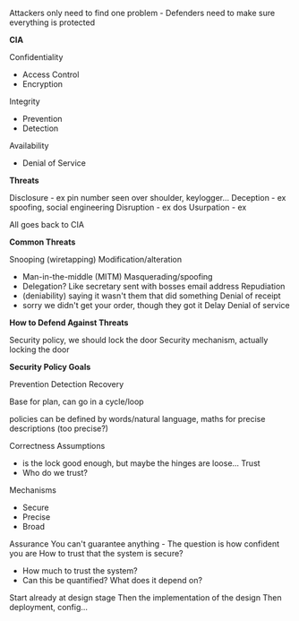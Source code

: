 Attackers only need to find one problem - Defenders need to make sure everything is protected

**CIA**

Confidentiality
- Access Control
- Encryption

Integrity
- Prevention
- Detection

Availability
- Denial of Service

**Threats**

Disclosure - ex pin number seen over shoulder, keylogger...
Deception - ex spoofing, social engineering
Disruption - ex dos
Usurpation - ex 

All goes back to CIA

**Common Threats**

Snooping (wiretapping) 
Modification/alteration
- Man-in-the-middle (MITM)
Masquerading/spoofing
- Delegation? Like secretary sent with bosses email address
Repudiation
- (deniability) saying it wasn't them that did something
Denial of receipt
- sorry we didn't get  your order, though they got it
Delay
Denial of service

**How to Defend Against Threats**

Security policy, we should lock the door
Security mechanism, actually locking the door

**Security Policy Goals**

Prevention
Detection
Recovery

Base for plan, can go in a cycle/loop

policies can be defined by words/natural language, maths for precise descriptions (too precise?)

Correctness
Assumptions
-  is the lock good enough, but maybe the hinges are loose...
Trust
- Who do we trust?

Mechanisms
- Secure
- Precise
- Broad

Assurance
You can't guarantee anything  - The question is how confident you are
How to trust that the system is secure?
- How much to trust the system?
- Can this be quantified?
What does it depend on?

Start already at design stage
Then the implementation of the design
Then deployment, config...


